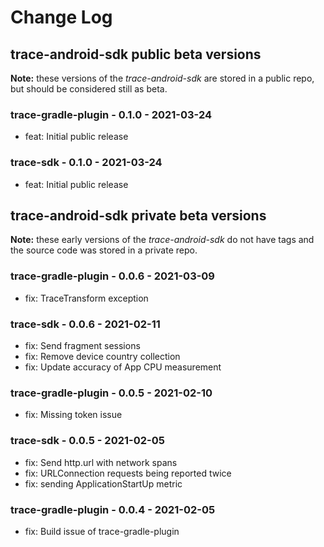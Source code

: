 Change Log
==========

trace-android-sdk public beta versions
--------------------------------------
**Note:** these versions of the *trace-android-sdk* are stored in a public repo, but should be 
considered still as beta.

### trace-gradle-plugin - 0.1.0 - 2021-03-24
* feat: Initial public release

### trace-sdk - 0.1.0 - 2021-03-24
* feat: Initial public release



trace-android-sdk private beta versions
---------------------------------------
**Note:** these early versions of the *trace-android-sdk* do not have tags and the source code was 
stored in a private repo.

### trace-gradle-plugin - 0.0.6 - 2021-03-09
* fix: TraceTransform exception

### trace-sdk - 0.0.6 - 2021-02-11
* fix: Send fragment sessions
* fix: Remove device country collection
* fix: Update accuracy of App CPU measurement

### trace-gradle-plugin - 0.0.5 - 2021-02-10
* fix: Missing token issue

### trace-sdk - 0.0.5 - 2021-02-05
* fix: Send http.url with network spans
* fix: URLConnection requests being reported twice
* fix: sending ApplicationStartUp metric

### trace-gradle-plugin - 0.0.4 - 2021-02-05
* fix: Build issue of trace-gradle-plugin